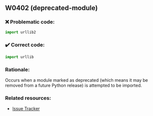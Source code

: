 ## W0402 (deprecated-module)

### :x: Problematic code:

```python
import urllib2
```

### :heavy_check_mark: Correct code:

```python
import urllib
```

### Rationale:

Occurs when a module marked as deprecated (which means it may be removed from a future Python release) is attempted to be imported.

### Related resources:

- [Issue Tracker](https://github.com/PyCQA/pylint/issues?q=is%3Aissue+%22deprecated-module%22+OR+%22W0402%22)
